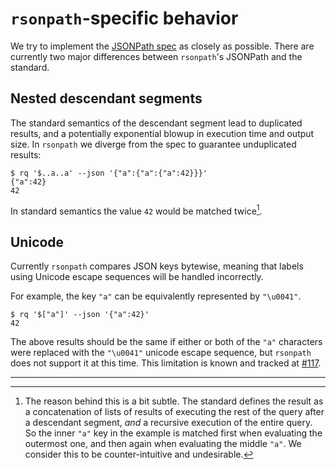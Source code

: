 # `rsonpath`-specific behavior

We try to implement the [JSONPath spec](https://datatracker.ietf.org/doc/draft-ietf-jsonpath-base/)
as closely as possible. There are currently two major differences between
`rsonpath`'s JSONPath and the standard.

## Nested descendant segments

The standard semantics of the descendant segment lead to duplicated results,
and a potentially exponential blowup in execution time and output size.
In `rsonpath` we diverge from the spec to guarantee unduplicated results:

```console
$ rq '$..a..a' --json '{"a":{"a":{"a":42}}}'
{"a":42}
42

```

In standard semantics the value `42` would be matched twice[^descendant-note].

## Unicode

Currently `rsonpath` compares JSON keys bytewise, meaning that labels using
Unicode escape sequences will be handled incorrectly.

For example, the key `"a"` can be equivalently represented by
`"\u0041"`.

```console
$ rq '$["a"]' --json '{"a":42}'
42

```

The above results should be the same if either or both of the `"a"` characters
were replaced with the `"\u0041"` unicode escape sequence, but `rsonpath` does
not support it at this time. This limitation is known and tracked at
[#117](https://github.com/v0ldek/rsonpath/issues/117).

---

[^descendant-note]: The reason behind this is a bit subtle. The standard
defines the result as a concatenation of lists of results of executing
the rest of the query after a descendant segment, _and_ a recursive execution
of the entire query. So the inner `"a"` key in the example is matched first
when evaluating the outermost one, and then again when evaluating the middle `"a"`.
We consider this to be counter-intuitive and undesirable.
